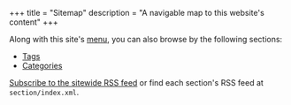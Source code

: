 +++
title = "Sitemap"
description = "A navigable map to this website's content"
+++

Along with this site's [menu](#nav-menu), you can also browse by the
 following sections:

 - [Tags](/tags/)
 - [Categories](/categories/)

[Subscribe to the sitewide RSS feed](/index.xml) or find each section's RSS feed
 at `section/index.xml`.

  
